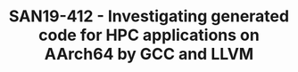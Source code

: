 ---
youtube_video_url: https://www.youtube.com/watch?v=mcV6FIY00Gg
amazon_s3_presentation_url: https://static.linaro.org/connect/san19/presentations/san19-412.pdf
amazon_s3_video_url: https://static.linaro.org/connect/san19/videos/san19-412.mp4
categories:
- san19
description: Recently, compiler optimizations and their improvements for AArch64 have
  been actively added to GCC and LLVM. For optimizations for HPC applications, GCC
  with a Fortran front end is superior to LLVM. In this presentation, we compare the
  code generated by GCC and LLVM for kernel parts of HPC applications on AArch64,
  and investigate the current problems of LLVM and propose solutions for them.
image: /assets/images/featured-images/san19/SAN19-412.png
session_attendee_num: '36'
session_id: SAN19-412
session_room: Pacific Room (Keynote)
session_slot:
  end_time: '2019-09-26 11:55:00'
  start_time: '2019-09-26 11:30:00'
session_speakers:
- speaker_bio: In 1992, He joined Fujitsu Laboratories Ltd. His research interests
    are in the area of compiler optimizations and computer architectures. He joined
    Linaro as member engineer in 2017.
  speaker_company: FUJITSU LABORATORIES LTD.
  speaker_image: /assets/images/speakers/san19/masaki-arai.jpg
  speaker_location: ''
  speaker_name: Masaki Arai
  speaker_position: Senior Researcher
  speaker_url: ''
  speaker_username: masaki.arai
session_track: HPC
tag: session
tags:
- IoT and Embedded
title: SAN19-412 - Investigating generated code for HPC applications on AArch64 by
  GCC and LLVM
---